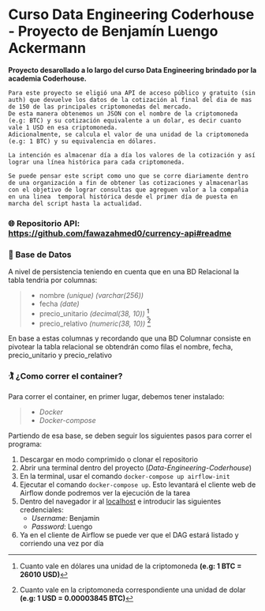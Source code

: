 # Curso Data Engineering Coderhouse - Proyecto de Benjamín Luengo Ackermann
**Proyecto desarollado a lo largo del curso Data Engineering brindado por la academia Coderhouse.**

    Para este proyecto se eligió una API de acceso público y gratuito (sin auth) que devuelve los datos de la cotización al final del dia de mas de 150 de las principales criptomonedas del mercado.
    De esta manera obtenemos un JSON con el nombre de la criptomoneda (e.g: BTC) y su cotización equivalente a un dolar, es decir cuanto vale 1 USD en esa criptomoneda. 
    Adicionalmente, se calcula el valor de una unidad de la criptomoneda (e.g: 1 BTC) y su equivalencia en dólares.

    La intención es almacenar día a día los valores de la cotización y así lograr una línea histórica para cada criptomoneda.

    Se puede pensar este script como uno que se corre diariamente dentro de una organización a fin de obtener las cotizaciones y almacenarlas con el objetivo de lograr consultas que agreguen valor a la compañia en una linea  temporal histórica desde el primer día de puesta en marcha del script hasta la actualidad.


### :globe_with_meridians: Repositorio API: https://github.com/fawazahmed0/currency-api#readme


### :floppy_disk: Base de Datos
A nivel de persistencia teniendo en cuenta que en una BD Relacional la tabla tendria por columnas:
>
> - nombre *(unique) (varchar(256))*
> - fecha *(date)*
> - precio_unitario *(decimal(38, 10))* [^1]
> - precio_relativo *(numeric(38, 10))* [^2]  
 
 En base a estas columnas y recordando que una BD Columnar consiste en pivotear la tabla relacional se obtendrán como filas el nombre, fecha, precio_unitario y precio_relativo

[^1]: Cuanto vale en dólares una unidad de la criptomoneda **(e.g: 1 BTC = 26010 USD)**
[^2]: Cuanto vale en la criptomoneda correspondiente una unidad de dolar **(e.g: 1 USD = 0.00003845 BTC)** 


### :golfing: ¿Como correr el container?
Para correr el container, en primer lugar, debemos tener instalado:

> - *Docker*
> - *Docker-compose*

Partiendo de esa base, se deben seguir los siguientes pasos para correr el programa:

1. Descargar en modo comprimido o clonar el repositorio
2. Abrir una terminal dentro del proyecto (*Data-Engineering-Coderhouse*)
3. En la terminal, usar el comando ```docker-compose up airflow-init```
4. Ejecutar el comando ```docker-compose up```. Esto levantará el cliente web de Airflow donde podremos ver la ejecución de la tarea
5. Dentro del navegador ir al [localhost](http://localhost:8080) e introducir las siguientes credenciales:
    - *Username:* Benjamin
    - *Password*: Luengo
6. Ya en el cliente de Airflow se puede ver que el DAG estará listado y corriendo una vez por día

